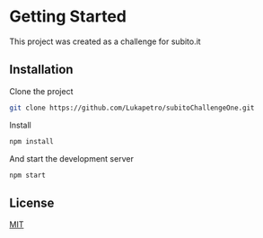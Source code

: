 # Getting Started

This project was created as a challenge for subito.it

## Installation

Clone the project

```bash
git clone https://github.com/Lukapetro/subitoChallengeOne.git
```

Install

```bash
npm install
```

And start the development server

```bash
npm start
```

## License

[MIT](https://choosealicense.com/licenses/mit/)
